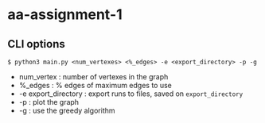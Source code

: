 # aa-assignment-1

## CLI options
```
$ python3 main.py <num_vertexes> <%_edges> -e <export_directory> -p -g
```

- num_vertex : number of vertexes in the graph
- %_edges : % edges of maximum edges to use
- -e export_directory : export runs to files, saved on ```export_directory```
- -p : plot the graph
- -g : use the greedy algorithm